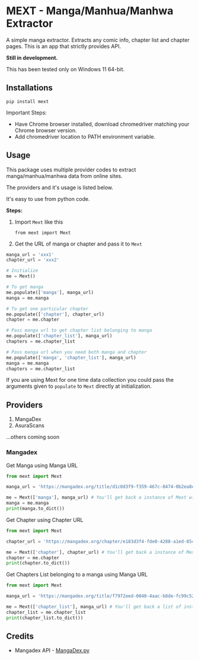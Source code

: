 # MEXT - Manga/Manhua/Manhwa Extractor

A simple manga extractor. Extracts any comic info, chapter list and chapter pages. This is an app that strictly provides API.

**Still in development.**

This has been tested only on Windows 11 64-bit.

## Installations

`pip install mext`

Important Steps:
- Have Chrome browser installed, download chromedriver matching your Chrome browser version.
- Add chromedriver location to PATH environment variable.


## Usage

This package uses multiple provider codes to extract manga/manhua/manhwa data from online sites.

The providers and it's usage is listed below.

It's easy to use from python code.

**Steps:**
1. Import `Mext` like this

   `from mext import Mext`

2. Get the URL of manga or chapter and pass it to `Mext`

  ```python
  manga_url = 'xxx1'
  chapter_url = 'xxx2'

  # Initialize
  me = Mext()

  # To get manga
  me.populate(['manga'], manga_url)
  manga = me.manga

  # To get one particular chapter
  me.populate(['chapter'], chapter_url)
  chapter = me.chapter

  # Pass manga url to get chapter list belonging to manga
  me.populate(['chapter_list'], manga_url)
  chapters = me.chapter_list

  # Pass manga url when you need both manga and chapter
  me.populate(['manga', 'chapter_list'], manga_url)
  manga = me.manga
  chapters = me.chapter_list
  ```

  If you are using Mext for one time data collection you could pass the arguments given to `populate` to `Mext` directly at initialization.

## Providers

1. MangaDex
2. AsuraScans

...others coming soon

### Mangadex

Get Manga using Manga URL

```python
from mext import Mext

manga_url = 'https://mangadex.org/title/d1c0d3f9-f359-467c-8474-0b2ea8e06f3d/bocchi-sensei-teach-me-mangadex'

me = Mext(['manga'], manga_url) # You'll get back a instance of Mext with Manga data
manga = me.manga
print(manga.to_dict())
```

Get Chapter using Chapter URL

```python
from mext import Mext

chapter_url = 'https://mangadex.org/chapter/e183d3f4-fde0-4288-a1ed-8547490f84b3'

me = Mext(['chapter'], chapter_url) # You'll get back a instance of Mext with Chapter data
chapter = me.chapter
print(chapter.to_dict())
```

Get Chapters List belonging to a manga using Manga URL
```python
from mext import Mext

manga_url = 'https://mangadex.org/title/f7972eed-0040-4aac-b8de-fc99c522c25a/anti-kissmanga-anthology'

me = Mext(['chapter_list'], manga_url) # You'll get back a list of instances of Mext with a list of Chapter data
chapter_list = me.chapter_list
print(chapter_list.to_dict())
```

## Credits

- Mangadex API - [MangaDex.py](https://github.com/Proxymiity/MangaDex.py)
